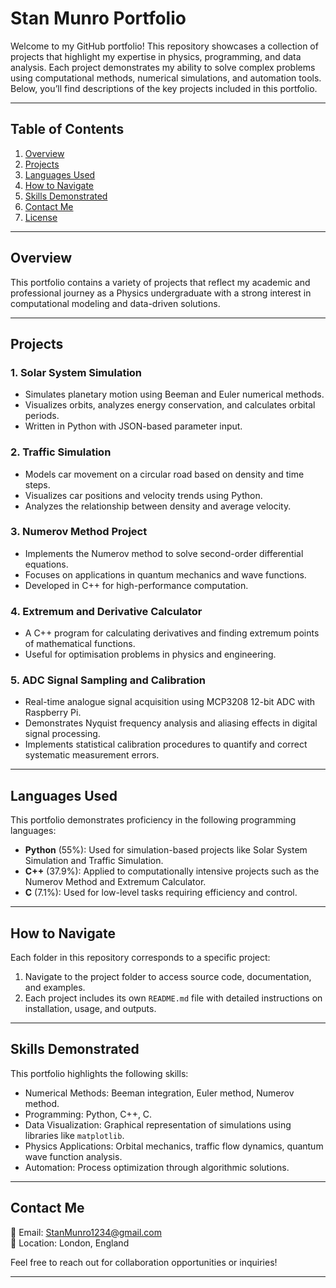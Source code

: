 # **Stan Munro Portfolio**

Welcome to my GitHub portfolio! This repository showcases a collection of projects that highlight my expertise in physics, programming, and data analysis. Each project demonstrates my ability to solve complex problems using computational methods, numerical simulations, and automation tools. Below, you’ll find descriptions of the key projects included in this portfolio.

---

## **Table of Contents**

1. [Overview](#overview)
2. [Projects](#projects)
3. [Languages Used](#languages-used)
4. [How to Navigate](#how-to-navigate)
5. [Skills Demonstrated](#skills-demonstrated)
6. [Contact Me](#contact-me)
7. [License](#license)

---

## **Overview**

This portfolio contains a variety of projects that reflect my academic and professional journey as a Physics undergraduate with a strong interest in computational modeling and data-driven solutions.

---

## **Projects**

### 1. **Solar System Simulation**
- Simulates planetary motion using Beeman and Euler numerical methods.
- Visualizes orbits, analyzes energy conservation, and calculates orbital periods.
- Written in Python with JSON-based parameter input.

### 2. **Traffic Simulation**
- Models car movement on a circular road based on density and time steps.
- Visualizes car positions and velocity trends using Python.
- Analyzes the relationship between density and average velocity.

### 3. **Numerov Method Project**
- Implements the Numerov method to solve second-order differential equations.
- Focuses on applications in quantum mechanics and wave functions.
- Developed in C++ for high-performance computation.

### 4. **Extremum and Derivative Calculator**
- A C++ program for calculating derivatives and finding extremum points of mathematical functions.
- Useful for optimisation problems in physics and engineering.

### 5. **ADC Signal Sampling and Calibration**
- Real-time analogue signal acquisition using MCP3208 12-bit ADC with Raspberry Pi.
- Demonstrates Nyquist frequency analysis and aliasing effects in digital signal processing.
- Implements statistical calibration procedures to quantify and correct systematic measurement errors.

---

## **Languages Used**

This portfolio demonstrates proficiency in the following programming languages:
- **Python** (55%): Used for simulation-based projects like Solar System Simulation and Traffic Simulation.
- **C++** (37.9%): Applied to computationally intensive projects such as the Numerov Method and Extremum Calculator.
- **C** (7.1%): Used for low-level tasks requiring efficiency and control.

---

## **How to Navigate**

Each folder in this repository corresponds to a specific project:
1. Navigate to the project folder to access source code, documentation, and examples.
2. Each project includes its own `README.md` file with detailed instructions on installation, usage, and outputs.

---

## **Skills Demonstrated**

This portfolio highlights the following skills:
- Numerical Methods: Beeman integration, Euler method, Numerov method.
- Programming: Python, C++, C.
- Data Visualization: Graphical representation of simulations using libraries like `matplotlib`.
- Physics Applications: Orbital mechanics, traffic flow dynamics, quantum wave function analysis.
- Automation: Process optimization through algorithmic solutions.

---

## **Contact Me**

📧 Email: [StanMunro1234@gmail.com](mailto:StanMunro1234@gmail.com)  
📍 Location: London, England  

Feel free to reach out for collaboration opportunities or inquiries!

---

